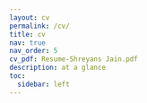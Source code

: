 ```yaml
---
layout: cv
permalink: /cv/
title: cv
nav: true
nav_order: 5
cv_pdf: Resume-Shreyans Jain.pdf
description: at a glance
toc:
  sidebar: left
---
```

